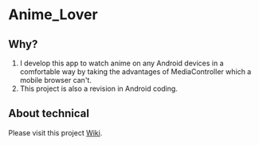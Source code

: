 # Anime_Lover

## Why?
1. I develop this app to watch anime on any Android devices in a comfortable way by taking the advantages of MediaController which a mobile browser can't.
2. This project is also a revision in Android coding.

## About technical
Please visit this project [Wiki](https://github.com/dodaithach/Anime_Lover/wiki).
